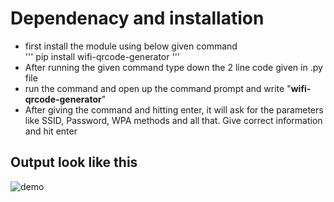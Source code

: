 # Dependenacy and installation
- first install the module using below given command  
''' pip install wifi-qrcode-generator '''
- After running the given command type down the 2 line code given in .py file
- run the command and open up the command prompt and write "**wifi-qrcode-generator**"
- After giving the command and hitting enter, it will ask for the parameters like SSID, Password, WPA methods and all that. Give correct information and hit enter

## Output look like this
![demo](https://user-images.githubusercontent.com/54584388/221068763-bd4ac52c-472d-4793-962e-7f030e32496f.png)
